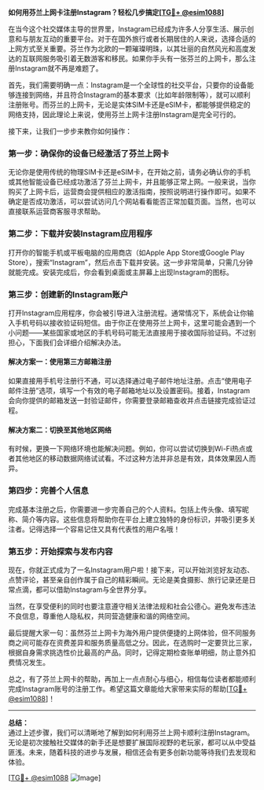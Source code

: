 **如何用芬兰上网卡注册Instagram？轻松几步搞定[[TG💪+ @esim1088](https://t.me/s/esim1088)]**

在当今这个社交媒体主导的世界里，Instagram已经成为许多人分享生活、展示创意和与朋友互动的重要平台。对于在国外旅行或者长期居住的人来说，选择合适的上网方式至关重要。芬兰作为北欧的一颗璀璨明珠，以其壮丽的自然风光和高度发达的互联网服务吸引着无数游客和移民。如果你手头有一张芬兰的上网卡，那么注册Instagram就不再是难题了。

首先，我们需要明确一点：Instagram是一个全球性的社交平台，只要你的设备能够连接到网络，并且符合Instagram的基本要求（比如年龄限制等），就可以顺利注册账号。而芬兰的上网卡，无论是实体SIM卡还是eSIM卡，都能够提供稳定的网络支持，因此理论上来说，使用芬兰上网卡注册Instagram是完全可行的。

接下来，让我们一步步来教你如何操作：

### 第一步：确保你的设备已经激活了芬兰上网卡

无论你是使用传统的物理SIM卡还是eSIM卡，在开始之前，请务必确认你的手机或其他智能设备已经成功激活了芬兰上网卡，并且能够正常上网。一般来说，当你购买了上网卡后，运营商会提供相应的激活指南，按照说明进行操作即可。如果不确定是否成功激活，可以尝试访问几个网站看看能否正常加载页面。当然，也可以直接联系运营商客服寻求帮助。

### 第二步：下载并安装Instagram应用程序

打开你的智能手机或平板电脑的应用商店（如Apple App Store或Google Play Store），搜索“Instagram”，然后点击下载并安装。这一步非常简单，只需几分钟就能完成。安装完成后，你会看到桌面或主屏幕上出现Instagram的图标。

### 第三步：创建新的Instagram账户

打开Instagram应用程序，你会被引导进入注册流程。通常情况下，系统会让你输入手机号码以接收验证码短信。由于你正在使用芬兰上网卡，这里可能会遇到一个小问题——某些国家或地区的手机号码可能无法直接用于接收国际验证码。不过别担心，下面我们会详细介绍解决办法。

#### 解决方案一：使用第三方邮箱注册

如果直接用手机号注册行不通，可以选择通过电子邮件地址注册。点击“使用电子邮件注册”选项，填写一个有效的电子邮箱地址以及设置密码。接着，Instagram会向你提供的邮箱发送一封验证邮件，你需要登录邮箱查收并点击链接完成验证过程。

#### 解决方案二：切换至其他地区网络

有时候，更换一下网络环境也能解决问题。例如，你可以尝试切换到Wi-Fi热点或者其他地区的移动数据网络试试看。不过这种方法并非总是有效，具体效果因人而异。

### 第四步：完善个人信息

完成基本注册之后，你需要进一步完善自己的个人资料。包括上传头像、填写昵称、简介等内容。这些信息将帮助你在平台上建立独特的身份标识，并吸引更多关注者。记得选择一个容易记住又具有代表性的用户名哦！

### 第五步：开始探索与发布内容

现在，你就正式成为了一名Instagram用户啦！接下来，可以开始浏览好友动态、点赞评论，甚至亲自创作属于自己的精彩瞬间。无论是美食摄影、旅行记录还是日常点滴，都可以借助Instagram与全世界分享。

当然，在享受便利的同时也要注意遵守相关法律法规和社会公德心。避免发布违法不良信息，尊重他人隐私权，共同营造健康和谐的网络空间。

最后提醒大家一句：虽然芬兰上网卡为海外用户提供便捷的上网体验，但不同服务商之间可能存在资费差异和服务质量高低之分。因此，在选购时一定要货比三家，根据自身需求挑选性价比最高的产品。同时，记得定期检查账单明细，防止意外扣费情况发生。

总之，有了芬兰上网卡的帮助，再加上一点点耐心与细心，相信每位读者都能顺利完成Instagram账号的注册工作。希望这篇文章能给大家带来实际的帮助[[TG💪+ @esim1088](https://t.me/s/esim1088)]！

---

**总结：**  
通过上述步骤，我们可以清晰地了解到如何利用芬兰上网卡顺利注册Instagram。无论是初次接触社交媒体的新手还是想要扩展国际视野的老玩家，都可以从中受益匪浅。未来，随着科技的进步与发展，相信还会有更多创新功能等待我们去发现和体验。

[[TG💪+ @esim1088](https://t.me/s/esim1088) ![Image](https://i.postimg.cc/4NQfJmqS/Snipaste-2025-05-13-00-14-12.png)]